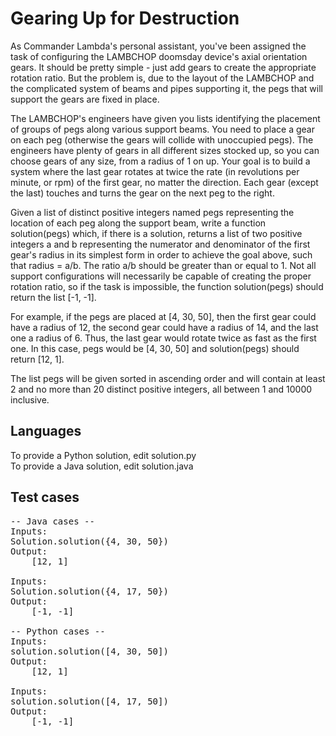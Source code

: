 Gearing Up for Destruction
==========================

As Commander Lambda's personal assistant, you've been assigned the task of configuring the LAMBCHOP doomsday device's axial orientation
gears. It should be pretty simple - just add gears to create the appropriate rotation ratio. But the problem is, due to the layout of the LAMBCHOP and
the complicated system of beams and pipes supporting it, the pegs that will support the gears are fixed in place.

The LAMBCHOP's engineers have given you lists identifying the placement of groups of pegs along various support beams. You need to place a gear on
each peg (otherwise the gears will collide with unoccupied pegs). The engineers have plenty of gears in all different sizes stocked up, so you can
choose gears of any size, from a radius of 1 on up. Your goal is to build a system where the last gear rotates at twice the rate (in revolutions per
minute, or rpm) of the first gear, no matter the direction. Each gear (except the last) touches and turns the gear on the next peg to the right.

Given a list of distinct positive integers named pegs representing the location of each peg along the support beam, write a function solution(pegs) which,
if there is a solution, returns a list of two positive integers a and b representing the numerator and denominator of the first gear's radius in its
simplest form in order to achieve the goal above, such that radius = a/b. The ratio a/b should be greater than or equal to 1. Not all support
configurations will necessarily be capable of creating the proper rotation ratio, so if the task is impossible, the function solution(pegs) should return
the list [-1, -1].

For example, if the pegs are placed at [4, 30, 50], then the first gear could have a radius of 12, the second gear could have a radius of 14, and the
last one a radius of 6. Thus, the last gear would rotate twice as fast as the first one. In this case, pegs would be [4, 30, 50] and solution(pegs) should
return [12, 1].

The list pegs will be given sorted in ascending order and will contain at least 2 and no more than 20 distinct positive integers, all between 1 and
10000 inclusive.

Languages
---------

To provide a Python solution, edit solution.py  
To provide a Java solution, edit solution.java

Test cases
----------
<pre>
-- Java cases --
Inputs:
Solution.solution({4, 30, 50})
Output:
    [12, 1]

Inputs:
Solution.solution({4, 17, 50})
Output:
    [-1, -1]

-- Python cases --
Inputs:
solution.solution([4, 30, 50])
Output:
    [12, 1]

Inputs:
solution.solution([4, 17, 50])
Output:
    [-1, -1]
</pre>
